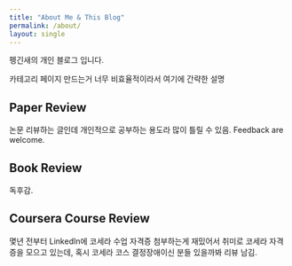 ```yaml
---
title: "About Me & This Blog"
permalink: /about/
layout: single
---
```


펭긴새의 개인 블로그 입니다.

카테고리 페이지 만드는거 너무 비효율적이라서 여기에 간략한 설명

## Paper Review
논문 리뷰하는 글인데 개인적으로 공부하는 용도라 많이 틀릴 수 있음. Feedback are welcome.

## Book Review
독후감.

## Coursera Course Review
몇년 전부터 LinkedIn에 코세라 수업 자격증 첨부하는게 재밌어서 취미로 코세라 자격증을 모으고 있는데, 혹시 코세라 코스 결정장애이신 분들 있을까봐 리뷰 남김.
